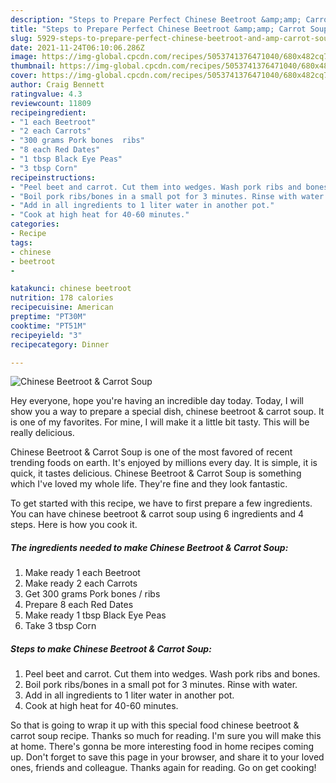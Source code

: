 ```yaml
---
description: "Steps to Prepare Perfect Chinese Beetroot &amp;amp; Carrot Soup"
title: "Steps to Prepare Perfect Chinese Beetroot &amp;amp; Carrot Soup"
slug: 5929-steps-to-prepare-perfect-chinese-beetroot-and-amp-carrot-soup
date: 2021-11-24T06:10:06.286Z
image: https://img-global.cpcdn.com/recipes/5053741376471040/680x482cq70/chinese-beetroot-carrot-soup-recipe-main-photo.jpg
thumbnail: https://img-global.cpcdn.com/recipes/5053741376471040/680x482cq70/chinese-beetroot-carrot-soup-recipe-main-photo.jpg
cover: https://img-global.cpcdn.com/recipes/5053741376471040/680x482cq70/chinese-beetroot-carrot-soup-recipe-main-photo.jpg
author: Craig Bennett
ratingvalue: 4.3
reviewcount: 11809
recipeingredient:
- "1 each Beetroot"
- "2 each Carrots"
- "300 grams Pork bones  ribs"
- "8 each Red Dates"
- "1 tbsp Black Eye Peas"
- "3 tbsp Corn"
recipeinstructions:
- "Peel beet and carrot. Cut them into wedges. Wash pork ribs and bones."
- "Boil pork ribs/bones in a small pot for 3 minutes. Rinse with water."
- "Add in all ingredients to 1 liter water in another pot."
- "Cook at high heat for 40-60 minutes."
categories:
- Recipe
tags:
- chinese
- beetroot
- 

katakunci: chinese beetroot  
nutrition: 178 calories
recipecuisine: American
preptime: "PT30M"
cooktime: "PT51M"
recipeyield: "3"
recipecategory: Dinner

---
```



![Chinese Beetroot &amp; Carrot Soup](https://img-global.cpcdn.com/recipes/5053741376471040/680x482cq70/chinese-beetroot-carrot-soup-recipe-main-photo.jpg)

Hey everyone, hope you're having an incredible day today. Today, I will show you a way to prepare a special dish, chinese beetroot &amp; carrot soup. It is one of my favorites. For mine, I will make it a little bit tasty. This will be really delicious.

Chinese Beetroot &amp; Carrot Soup is one of the most favored of recent trending foods on earth. It's enjoyed by millions every day. It is simple, it is quick, it tastes delicious. Chinese Beetroot &amp; Carrot Soup is something which I've loved my whole life. They're fine and they look fantastic.




To get started with this recipe, we have to first prepare a few ingredients. You can have chinese beetroot &amp; carrot soup using 6 ingredients and 4 steps. Here is how you cook it.

<!--inarticleads1-->

##### The ingredients needed to make Chinese Beetroot &amp; Carrot Soup:

1. Make ready 1 each Beetroot
1. Make ready 2 each Carrots
1. Get 300 grams Pork bones / ribs
1. Prepare 8 each Red Dates
1. Make ready 1 tbsp Black Eye Peas
1. Take 3 tbsp Corn




<!--inarticleads2-->

##### Steps to make Chinese Beetroot &amp; Carrot Soup:

1. Peel beet and carrot. Cut them into wedges. Wash pork ribs and bones.
1. Boil pork ribs/bones in a small pot for 3 minutes. Rinse with water.
1. Add in all ingredients to 1 liter water in another pot.
1. Cook at high heat for 40-60 minutes.




So that is going to wrap it up with this special food chinese beetroot &amp; carrot soup recipe. Thanks so much for reading. I'm sure you will make this at home. There's gonna be more interesting food in home recipes coming up. Don't forget to save this page in your browser, and share it to your loved ones, friends and colleague. Thanks again for reading. Go on get cooking!
